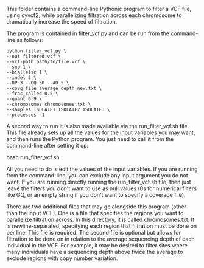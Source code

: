This folder contains a command-line Pythonic program to filter a VCF file, using cyvcf2, while parallelizing filtration across each chromosome to dramatically increase the speed of filtration.

The program is contained in filter_vcf.py and can be run from the command-line as follows:

```
python filter_vcf.py \
--out filtered.vcf \
--vcf-path path/to/file.vcf \
--snp 1 \
--biallelic 1 \
--indel 2 \
--DP 3 --GQ 30 --AD 5 \
--covg_file average_depth_new.txt \
--frac_called 0.5 \
--quant 0.9 \
--chromosomes chromosomes.txt \
--samples ISOLATE1 ISOLATE2 ISOLATE3 \
--processes -1
```

A second way to run it is also made available via the run_filter_vcf.sh file. This file already sets up all the values for the input variables you may want, and then runs the Python program. You just need to call it from the command-line after setting it up: 

bash run_filter_vcf.sh 

All you need to do is edit the values of the input variables. If you are running from the command-line, you can exclude any input argument you do not want. If you are running directly running the run_filter_vcf.sh file, then just leave the filters you don't want to use as null values (0s for numerical filters like GQ, or an empty string if you don't want to specify a coverage file).

There are two additional files that may go alongside this program (other than the input VCF). One is a file that specifies the regions you want to parallelize filtration across. In this directory, it is called chromosomes.txt. It is newline-separated, specifying each region that filtration must be done on per line. This file is required. The second file is optional but allows for filtration to be done on in relation to the average sequencing depth of each individual in the VCF. For example, it may be desired to filter sites where many individuals have a sequencing depth above twice the average to exclude regions with copy number variation.
